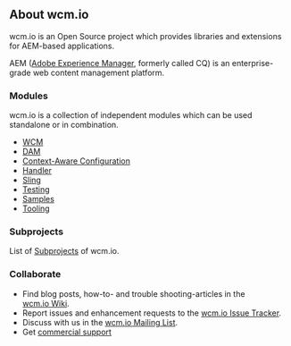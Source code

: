 ## About wcm.io

wcm.io is an Open Source project which provides libraries and extensions for AEM-based applications.

AEM ([Adobe Experience Manager][aem-website], formerly called CQ) is an enterprise-grade web content management platform.


### Modules


<!-- Foamtree graphical module display -->
<div id="visualization-wrapper">
  <link href="css/foamtree-dimensions.css" rel="stylesheet"></link>
  <div id="visualization"></div>
  <script src="js/carrotsearch.foamtree.js"></script>
  <script src="js/hammer.min.js"></script>
  <script src="js/wcm-io-projects-data.js"></script>
</div>


wcm.io is a collection of independent modules which can be used standalone or in combination.

* [WCM](wcm/)
* [DAM](dam/)
* [Context-Aware Configuration](caconfig/)
* [Handler](handler/)
* [Sling](sling/)
* [Testing](testing/)
* [Samples](samples/)
* [Tooling](tooling/)


### Subprojects

List of [Subprojects](https://wcm.io/subprojects.html) of wcm.io.


### Collaborate

* Find blog posts, how-to- and trouble shooting-articles in the [wcm.io&nbsp;Wiki][wcmio-confluence].
* Report issues and enhancement requests to the [wcm.io&nbsp;Issue&nbsp;Tracker][wcmio-jira].
* Discuss with us in the [wcm.io&nbsp;Mailing&nbsp;List][wcmio-mailinglist].
* Get [commercial support][wcmio-commercial-support]



[aem-website]: http://www.adobe.com/solutions/web-experience-management.html
[wcmio-confluence]: https://wcm-io.atlassian.net/wiki/spaces/WCMIO/overview
[wcmio-jira]: https://wcm-io.atlassian.net/
[wcmio-mailinglist]: mailing-lists.html
[wcmio-commercial-support]: commercial-support.html
